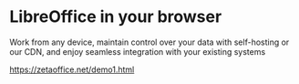 # LibreOffice in your browser

Work from any device, maintain control over your data with self-hosting
or our CDN, and enjoy seamless integration with your existing systems


https://zetaoffice.net/demo1.html